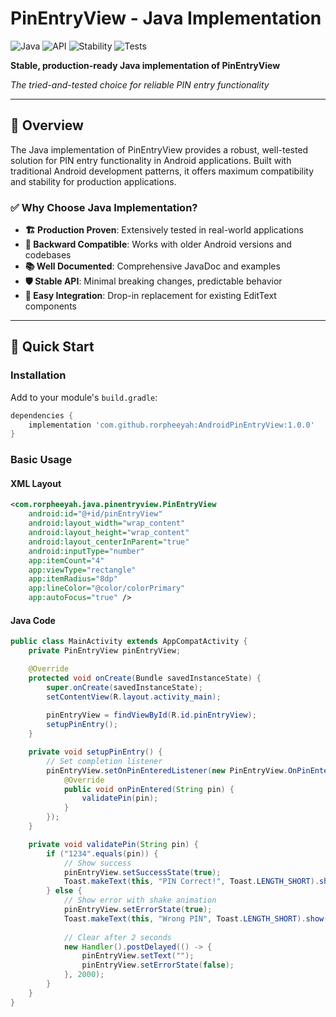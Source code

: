 # PinEntryView - Java Implementation

![Java](https://img.shields.io/badge/Language-Java-orange.svg)
![API](https://img.shields.io/badge/API-21%2B-brightgreen.svg)
![Stability](https://img.shields.io/badge/Stability-Production%20Ready-green.svg)
![Tests](https://img.shields.io/badge/Tests-Covered-blue.svg)

**Stable, production-ready Java implementation of PinEntryView**

*The tried-and-tested choice for reliable PIN entry functionality*

---

## 🎯 Overview

The Java implementation of PinEntryView provides a robust, well-tested solution for PIN entry
functionality in Android applications. Built with traditional Android development patterns, it
offers maximum compatibility and stability for production applications.

### ✅ **Why Choose Java Implementation?**

- **🏗️ Production Proven**: Extensively tested in real-world applications
- **🔄 Backward Compatible**: Works with older Android versions and codebases
- **📚 Well Documented**: Comprehensive JavaDoc and examples
- **🛡️ Stable API**: Minimal breaking changes, predictable behavior
- **🔗 Easy Integration**: Drop-in replacement for existing EditText components

---

## 🚀 Quick Start

### Installation

Add to your module's `build.gradle`:

```gradle
dependencies {
    implementation 'com.github.rorpheeyah:AndroidPinEntryView:1.0.0'
}
```

### Basic Usage

#### XML Layout

```xml
<com.rorpheeyah.java.pinentryview.PinEntryView
    android:id="@+id/pinEntryView"
    android:layout_width="wrap_content"
    android:layout_height="wrap_content"
    android:layout_centerInParent="true"
    android:inputType="number"
    app:itemCount="4"
    app:viewType="rectangle"
    app:itemRadius="8dp"
    app:lineColor="@color/colorPrimary"
    app:autoFocus="true" />
```

#### Java Code

```java
public class MainActivity extends AppCompatActivity {
    private PinEntryView pinEntryView;

    @Override
    protected void onCreate(Bundle savedInstanceState) {
        super.onCreate(savedInstanceState);
        setContentView(R.layout.activity_main);
        
        pinEntryView = findViewById(R.id.pinEntryView);
        setupPinEntry();
    }

    private void setupPinEntry() {
        // Set completion listener
        pinEntryView.setOnPinEnteredListener(new PinEntryView.OnPinEnteredListener() {
            @Override
            public void onPinEntered(String pin) {
                validatePin(pin);
            }
        });
    }

    private void validatePin(String pin) {
        if ("1234".equals(pin)) {
            // Show success
            pinEntryView.setSuccessState(true);
            Toast.makeText(this, "PIN Correct!", Toast.LENGTH_SHORT).show();
        } else {
            // Show error with shake animation
            pinEntryView.setErrorState(true);
            Toast.makeText(this, "Wrong PIN", Toast.LENGTH_SHORT).show();
            
            // Clear after 2 seconds
            new Handler().postDelayed(() -> {
                pinEntryView.setText("");
                pinEntryView.setErrorState(false);
            }, 2000);
        }
    }
}
```

